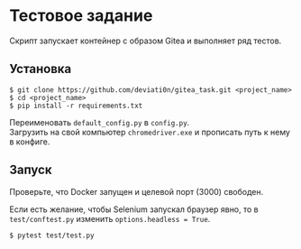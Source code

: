 # Тестовое задание

Скрипт запускает контейнер с образом Gitea и выполняет ряд тестов.

## Установка 

``` commandline
$ git clone https://github.com/deviati0n/gitea_task.git <project_name>
$ cd <project_name>
$ pip install -r requirements.txt
```

Переименовать `default_config.py` в `config.py`. </br>
Загрузить на свой компьютер `chromedriver.exe` и прописать путь к нему в конфиге.


## Запуск
Проверьте, что Docker запущен и целевой порт (3000) свободен. 

Если есть желание, чтобы Selenium запускал браузер явно, то в `test/conftest.py` изменить `options.headless = True`.

``` commandline
$ pytest test/test.py
```